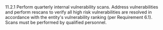 11.2.1 Perform quarterly internal vulnerability scans. Address vulnerabilities and perform rescans to verify all high risk vulnerabilities are resolved in accordance with the entity's vulnerability ranking (per Requirement 6.1). Scans must be performed by qualified personnel. 